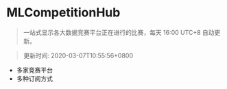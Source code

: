 # MLCompetitionHub

> 一站式显示各大数据竞赛平台正在进行的比赛，每天 16:00 UTC+8 自动更新。
  
> 更新时间: 2020-03-07T10:55:56+0800 

* 多家竞赛平台
* 多种订阅方式